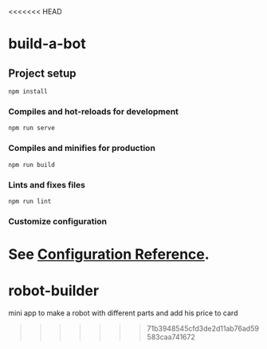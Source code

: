 <<<<<<< HEAD
# build-a-bot

## Project setup
```
npm install
```

### Compiles and hot-reloads for development
```
npm run serve
```

### Compiles and minifies for production
```
npm run build
```

### Lints and fixes files
```
npm run lint
```

### Customize configuration
See [Configuration Reference](https://cli.vuejs.org/config/).
=======
# robot-builder
mini app to make a robot with different parts and add his price to card 
>>>>>>> 71b3948545cfd3de2d11ab76ad59583caa741672

